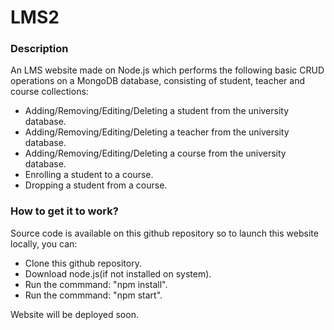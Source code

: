 # LMS2

<h3>Description</h3>

<p>An LMS website made on Node.js which performs the following basic CRUD operations on a MongoDB database, consisting of student, teacher and course collections:</p>
<ul>
<li> Adding/Removing/Editing/Deleting a student from the university database. </li>
<li> Adding/Removing/Editing/Deleting a teacher from the university database. </li>
<li> Adding/Removing/Editing/Deleting a course from the university database. </li>
<li> Enrolling a student to a course. </li>
<li> Dropping a student from a course. </li>
</ul>

<h3>How to get it to work?</h3>
<p>Source code is available on this github repository so to launch this website locally, you can: </p>
<ul>
<li>Clone this github repository.</li>
<li>Download node.js(if not installed on system).</li>
<li>Run the commmand: "npm install".</li>
<li>Run the commmand: "npm start".</li>
</ul>

<p>Website will be deployed soon.</p>

